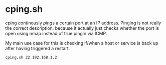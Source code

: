 # cping.sh

cping *c*ontinously *ping*s a certain port at an IP address.
Pinging is not really the correct description, because it actually just checks whether the port is open using nmap instead of true pingin via ICMP.

My main use case for this is checking if/when a host or service is back up after having triggered a restart.

```
cping.sh 22 192.168.1.2
```
